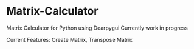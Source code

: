 # Matrix-Calculator
Matrix Calculator for Python using Dearpygui 
Currently work in progress

Current Features:
Create Matrix, Transpose Matrix
